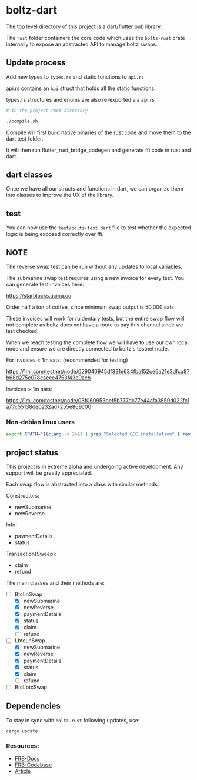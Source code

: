 # boltz-dart

The top level directory of this project is a dart/flutter pub library.

The `rust` folder containers the core code which uses the `boltz-rust` crate internally to expose an abstracted API to manage boltz swaps.


## Update process

Add new types to `types.rs` and static functions to `api.rs`

api.rs contains an `Api` struct that holds all the static functions.

types.rs structures and enums are also re-exported via api.rs

```bash
# in the project root directory

./compile.sh

```

Compile will first build native binaries of the rust code and move them to the dart test folder. 

It will then run flutter_rust_bridge_codegen and generate ffi code in rust and dart. 

## dart classes

Once we have all our structs and functions in dart, we can organize them into classes to improve the UX of the library.

## test

You can now use the `test/boltz-test.dart` file to test whether the expected logic is being exposed correctly over ffi. 

## NOTE

The reverse swap test can be run without any updates to local variables.

The submarine swap test requires using a new invoice for every test. You can generate test invoices here:

https://starblocks.acinq.co

Order half a ton of coffee, since minimum swap output is 50,000 sats

These invoices will work for ruidentary tests, but the entire swap flow will not complete as boltz does not have a route to pay this channel since we last checked.

When we reach testing the complete flow we will have to use our own local node and ensure we are directly connected to boltz's testnet node.

For Invoices < 1m sats: (recommended for testing)

https://1ml.com/testnet/node/029040945df331e634fba152ce6a21e3dfca87b68d275e078caeee4753f43e9acb

Invoices > 1m sats: 

https://1ml.com/testnet/node/03f060953bef5b777dc77e44afa3859d022fc1a77c55138deb232ad7255e869c00


### Non-debian linux users


```bash
export CPATH="$(clang -v 2>&1 | grep "Selected GCC installation" | rev | cut -d' ' -f1 | rev)/include"
```

## project status

This project is in extreme alpha and undergoing active development. Any support will be greatly appreciated.

Each swap flow is abstracted into a class with similar methods:

Constructors: 

- newSubmarine
- newReverse

Info: 
- paymentDetails
- status

Transaction(Sweep):
- claim
- refund


The main classes and their methods are:

- [ ] BtcLnSwap
  - [x] newSubmarine
  - [x] newReverse
  - [x] paymentDetails
  - [x] status
  - [x] claim
  - [ ] refund
- [ ] LbtcLnSwap
  - [x] newSubmarine
  - [x] newReverse
  - [x] paymentDetails
  - [x] status
  - [x] claim
  - [ ] refund
- [ ] BtcLbtcSwap

## Dependencies

To stay in sync with `boltz-rust` following updates, use: 

```
cargo update
```

### Resources:

- [FRB-Docs](https://cjycode.com/flutter_rust_bridge/v1/index.html)
- [FRB-Codebase](https://github.com/fzyzcjy/flutter_rust_bridge/)
- [Article](https://blog.logrocket.com/using-flutter-rust-bridge-cross-platform-development/)
